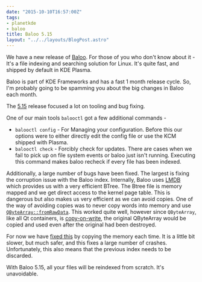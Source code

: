 ```yaml
---
date: "2015-10-10T16:57:00Z"
tags:
- planetkde
- baloo
title: Baloo 5.15
layout: "../../layouts/BlogPost.astro"
---
```


We have a new release of [Baloo](https://community.kde.org/Baloo). For those of you who don't know about it - It's a file indexing and searching solution for Linux. It's quite fast, and shipped by default in KDE Plasma.

Baloo is part of KDE Frameworks and has a fast 1 month release cycle. So, I'm probably going to be spamming you about the big changes in Baloo each month.

The [5.15](https://www.kde.org/announcements/kde-frameworks-5.15.0.php) release focused a lot on tooling and bug fixing.

One of our main tools `balooctl` got a few additional commands -

* `balooctl config` - For Managing your configuration. Before this our options were to either directly edit the config file or use the KCM shipped with Plasma.
* `balooctl check` - Forcibly check for updates. There are cases when we fail to pick up on file system events or baloo just isn't running. Executing this command makes baloo recheck if every file has been indexed.

Additionally, a large number of bugs have been fixed. The largest is fixing the corruption issue with the Baloo index. Internally, Baloo uses [LMDB](http://symas.com/mdb/) which provides us with a very efficient BTree. The Btree file is memory mapped and we get direct access to the kernel page table. This is dangerous but also makes us very efficient as we can avoid copies. One of the way of avoiding copies was to never copy words into memory and use [`QByteArray::fromRawData`](http://doc.qt.io/qt-5/qbytearray.html#fromRawData). This worked quite well, however since `QByteArray`, like all Qt containers, is [copy-on-write](http://doc.qt.io/qt-5/implicit-sharing.html), the original QByteArray would be copied and used even after the original had been destroyed.

For now we have [fixed this](https://git.reviewboard.kde.org/r/125362/) by copying the memory each time. It is a little bit slower, but much safer, and this fixes a large number of crashes. Unfortunately, this also means that the previous index needs to be discarded.

With Baloo 5.15, all your files will be reindexed from scratch. It's unavoidable.

